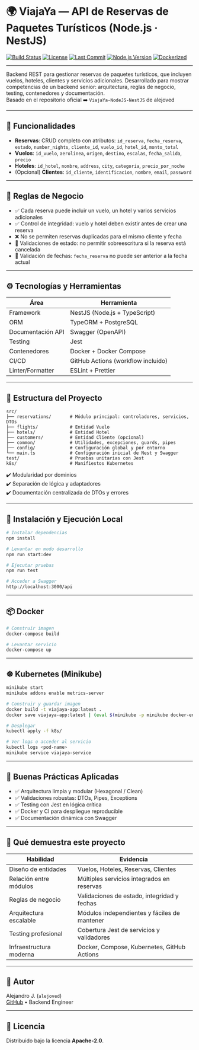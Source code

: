 
# 🌍 ViajaYa — API de Reservas de Paquetes Turísticos (Node.js · NestJS)

[![Build Status](https://github.com/alejoved/ViajaYa-NodeJS-NestJS/actions/workflows/ci.yml/badge.svg)](https://github.com/alejoved/ViajaYa-NodeJS-NestJS/actions)
[![License](https://img.shields.io/github/license/alejoved/ViajaYa-NodeJS-NestJS)](LICENSE)
[![Last Commit](https://img.shields.io/github/last-commit/alejoved/ViajaYa-NodeJS-NestJS)](https://github.com/alejoved/ViajaYa-NodeJS-NestJS)
[![Node.js Version](https://img.shields.io/badge/node-%3E=18.x-green)](https://nodejs.org/)
[![Dockerized](https://img.shields.io/badge/docker-ready-blue)](#docker)

---

Backend REST para gestionar reservas de paquetes turísticos, que incluyen vuelos, hoteles, clientes y servicios adicionales. Desarrollado para mostrar competencias de un backend senior: arquitectura, reglas de negocio, testing, contenedores y documentación.  
Basado en el repositorio oficial ➡️ `ViajaYa-NodeJS-NestJS` de alejoved

---

## 🚀 Funcionalidades

- **Reservas**: CRUD completo con atributos: `id_reserva`, `fecha_reserva`, `estado`, `number_nights`, `cliente_id`, `vuelo_id`, `hotel_id`, `monto_total`  
- **Vuelos**: `id_vuelo`, `aerolinea`, `origen`, `destino`, `escalas`, `fecha_salida`, `precio`  
- **Hoteles**: `id_hotel`, `nombre`, `address`, `city`, `categoria`, `precio_por_noche`  
- (Opcional) **Clientes**: `id_cliente`, `identificacion`, `nombre`, `email`, `password`

---

## 🧩 Reglas de Negocio

- ✅ Cada reserva puede incluir un vuelo, un hotel y varios servicios adicionales  
- ✅ Control de integridad: vuelo y hotel deben existir antes de crear una reserva  
- ❌ No se permiten reservas duplicadas para el mismo cliente y fecha  
- 🚫 Validaciones de estado: no permitir sobreescritura si la reserva está cancelada  
- 📅 Validación de fechas: `fecha_reserva` no puede ser anterior a la fecha actual

---

## ⚙️ Tecnologías y Herramientas

| Área               | Herramienta                         |
|--------------------|------------------------------------|
| Framework          | NestJS (Node.js + TypeScript)      |
| ORM                | TypeORM + PostgreSQL              |
| Documentación API  | Swagger (OpenAPI)                 |
| Testing            | Jest                              |
| Contenedores       | Docker + Docker Compose           |
| CI/CD              | GitHub Actions (workflow incluido)|
| Linter/Formatter   | ESLint + Prettier                 |

---

## 📁 Estructura del Proyecto

```
src/
├── reservations/       # Módulo principal: controladores, servicios, DTOs
├── flights/            # Entidad Vuelo
├── hotels/             # Entidad Hotel
├── customers/          # Entidad Cliente (opcional)
├── common/             # Utilidades, excepciones, guards, pipes
├── config/             # Configuración global y por entorno
└── main.ts             # Configuración inicial de Nest y Swagger
test/                   # Pruebas unitarias con Jest
k8s/                    # Manifiestos Kubernetes
```

✔️ Modularidad por dominios  
✔️ Separación de lógica y adaptadores  
✔️ Documentación centralizada de DTOs y errores

---

## 🧪 Instalación y Ejecución Local

```bash
# Instalar dependencias
npm install

# Levantar en modo desarrollo
npm run start:dev

# Ejecutar pruebas
npm run test

# Acceder a Swagger
http://localhost:3000/api
```

---

## 📦 Docker

```bash
# Construir imagen
docker-compose build

# Levantar servicio
docker-compose up
```

---

## ☸️ Kubernetes (Minikube)

```bash
minikube start
minikube addons enable metrics-server

# Construir y guardar imagen
docker build -t viajaya-app:latest .
docker save viajaya-app:latest | (eval $(minikube -p minikube docker-env) && docker load)

# Desplegar
kubectl apply -f k8s/

# Ver logs o acceder al servicio
kubectl logs <pod-name>
minikube service viajaya-service
```

---

## 🧠 Buenas Prácticas Aplicadas

- ✅ Arquitectura limpia y modular (Hexagonal / Clean)  
- ✅ Validaciones robustas: DTOs, Pipes, Exceptions  
- ✅ Testing con Jest en lógica crítica  
- ✅ Docker y CI para despliegue reproducible  
- ✅ Documentación dinámica con Swagger

---

## 📌 Qué demuestra este proyecto

| Habilidad                   | Evidencia                                      |
|----------------------------|------------------------------------------------|
| Diseño de entidades        | Vuelos, Hoteles, Reservas, Clientes           |
| Relación entre módulos     | Múltiples servicios integrados en reservas     |
| Reglas de negocio          | Validaciones de estado, integridad y fechas   |
| Arquitectura escalable     | Módulos independientes y fáciles de mantener  |
| Testing profesional        | Cobertura Jest de servicios y validadores     |
| Infraestructura moderna    | Docker, Compose, Kubernetes, GitHub Actions   |

---

## 👤 Autor

Alejandro J. (`alejoved`)  
[GitHub](https://github.com/alejoved) • Backend Engineer

---

## 📄 Licencia

Distribuido bajo la licencia **Apache‑2.0**.
